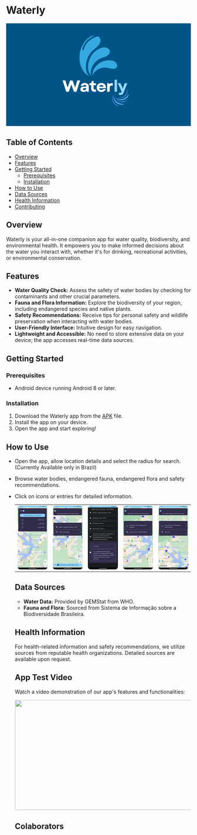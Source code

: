 # Waterly 

![Waterly Logo](Water_1.png)

## Table of Contents
- [Overview](#overview)
- [Features](#features)
- [Getting Started](#getting-started)
  - [Prerequisites](#prerequisites)
  - [Installation](#installation)
- [How to Use](#how-to-use)
- [Data Sources](#data-sources)
- [Health Information](#health-information)
- [Contributing](#contributing)

## Overview
Waterly is your all-in-one companion app for water quality, biodiversity, and environmental health. It empowers you to make informed decisions about the water you interact with, whether it's for drinking, recreational activities, or environmental conservation.

## Features
- **Water Quality Check:** Assess the safety of water bodies by checking for contaminants and other crucial parameters.
- **Fauna and Flora Information:** Explore the biodiversity of your region, including endangered species and native plants.
- **Safety Recommendations:** Receive tips for personal safety and wildlife preservation when interacting with water bodies.
- **User-Friendly Interface:** Intuitive design for easy navigation.
- **Lightweight and Accessible:** No need to store extensive data on your device; the app accesses real-time data sources.

## Getting Started
### Prerequisites
- Android device running Android 8 or later.

### Installation
1. Download the Waterly app from the [APK](waterly_app.apk) file.
2. Install the app on your device.
3. Open the app and start exploring!

## How to Use
- Open the app, allow location details and select the radius for search. (Currently Available only in Brazil)
- Browse water bodies, endangered fauna, endangered flora and safety recommendations.
- Click on icons or entries for detailed information.

  <table>
  <tr>
    <td align="center"><img src="Assets/localization.jpg" alt="App Screenshot 1" width="200"></td>
    <td align="center"><img src="Assets/water.jpg" alt="App Screenshot 2" width="200"></td>
    <td align="center"><img src="Assets/information.jpg" alt="App Screenshot 3" width="200"></td>
    <td align="center"><img src="Assets/flora.jpg" alt="App Screenshot 3" width="200"></td>
    <td align="center"><img src="Assets/fauna.jpg" alt="App Screenshot 3" width="200"></td>
  </tr>
</table>

## Data Sources
- **Water Data:** Provided by GEMStat from WHO.
- **Fauna and Flora:** Sourced from Sistema de Informação sobre a Biodiversidade Brasileira.

## Health Information
For health-related information and safety recommendations, we utilize sources from reputable health organizations. Detailed sources are available upon request.

## App Test Video

Watch a video demonstration of our app's features and functionalities:

[<img src="https://img.youtube.com/vi/z1mu2UbSIZE/hqdefault.jpg" width="600" height="300"
/>](https://www.youtube.com/embed/z1mu2UbSIZE)



## Colaborators






